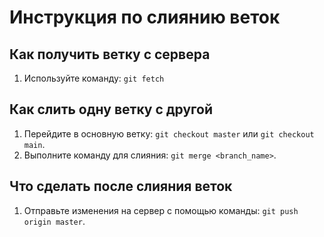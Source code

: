 # Инструкция по слиянию веток

## Как получить ветку с сервера
1. Используйте команду: `git fetch`

## Как слить одну ветку с другой
1. Перейдите в основную ветку: `git checkout master` или `git checkout main`.
2. Выполните команду для слияния: `git merge <branch_name>`.

## Что сделать после слияния веток
1. Отправьте изменения на сервер с помощью команды: `git push origin master`.

